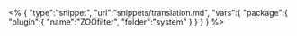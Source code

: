 <% {
	"type":"snippet", "url":"snippets/translation.md", "vars":{
		"package":{
			"plugin":{
				"name":"ZOOfilter",
				"folder":"system"
			}
		}
	}
} %>
